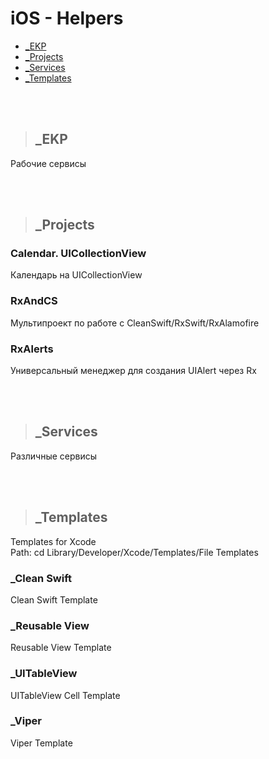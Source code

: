 iOS - Helpers 
=========================

+ [_EKP](#EKP)
+ [_Projects](#Projects)
+ [_Services](#Services)
+ [_Templates ](#Templates)

<br />
<br />

>## <a name="EKP"></a> _EKP
Рабочие сервисы

<br />
<br />

>## <a name="Projects"></a> _Projects
### Calendar. UICollectionView
Календарь на UICollectionView

### RxAndCS
Мультипроект по работе с CleanSwift/RxSwift/RxAlamofire

### RxAlerts
Универсальный менеджер для создания UIAlert через Rx

<br />
<br />

>## <a name="Services"></a> _Services
Различные сервисы

<br />
<br />

>## <a name="Templates"></a> _Templates   
Templates for Xcode   
Path: cd Library/Developer/Xcode/Templates/File Templates

### _Clean Swift
Clean Swift Template

### _Reusable View
Reusable View Template

### _UITableView
UITableView Cell Template

### _Viper
Viper Template
